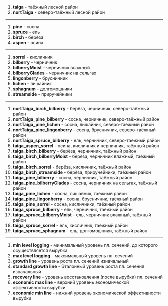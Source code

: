 1. **taiga** - таёжный лесной район
2. **nortTaiga** - северо-таёжный лесной район
---
1. **pine** - сосна
2. **spruce** - ель
3. **birch** - берёза
4. **aspen** - осина
---
1. **sorrel** - кисличник
2. **bilberry** - черничник
3. **bilberryMoist** - черничник влажный
4. **bilberryGlades** - черничник на сельгах
5. **lingonberry** - брусничник
6. **lichen** - лишайник
7. **sphagnum** - долгомошники
8. **streamside** - приручейники
---
1. **nortTaiga_birch_bilberry** - берёза, черничник, северо-таёжный район
2. **nortTaiga_pine_bilberry** - сосна, черничник, северо-таёжный район
3. **nortTaiga_pine_lichen** - сосна, лишайник, северо-таёжный район
4. **nortTaiga_pine_lingonberry** - сосна, брусничник, северо-таёжный район
5. **nortTaiga_spruce_bilberry** - ель, черничник, северо-таёжный район
6. **taiga_aspen_sorrel** - осина, кисличник и черничник, таёжный район
7. **taiga_birch_bilberry** - берёза, черничник, таёжный район
8. **taiga_birch_bilberryMoist** - берёза, черничник влажный, таёжный район
9. **taiga_birch_sorrel** - берёза, кисличник, таёжный район
10. **taiga_birch_streamside** - берёза, приручейники, таёжный район
11. **taiga_pine_bilberry** - сосна, черничник, таёжный район
12. **taiga_pine_bilberryGlades** - сосна, черничник на сельгах, таёжный район
13. **taiga_pine_lichen** - сосна, лишайник, таёжный район
14. **taiga_pine_lingonberry** - сосна, брусничник, таёжный район
15. **taiga_pine_sorrel** - сосна, кисличники, таёжный район
16. **taiga_spruce_bilberry** - ель, черничник, таёжный район
17. **taiga_spruce_bilberryMoist** - ель, черничник влажный, таёжный район
18. **taiga_spruce_sorrel** - ель, кисличник, таёжный район
19. **taiga_spruce_sphagnum** - ель, долгомошники, таёжный район
---
1. **min level logging** - минимальный уровень пл. сечений, до которого осуществляется вырубка
2. **max level logging** - максимальный уровень пл. сечений
3. **growth line** - уровень роста пл. сечений изначальный
4. **standard growth line** - Эталонный уровень роста пл. сечения изначальный
5. **recovery line** - уровень восстановления (после вырубки) пл. сечений
6. **economic max line** - верхний уровень экономической эффективности вырубки
7. **economic min line** - нижний уровень экономической эффективности вырубки
